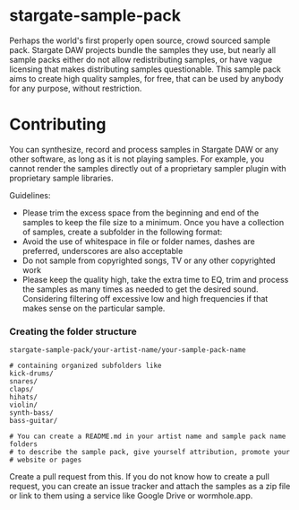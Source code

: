# stargate-sample-pack
Perhaps the world's first properly open source, crowd sourced sample pack.
Stargate DAW projects bundle the samples they use, but nearly all sample packs
either do not allow redistributing samples, or have vague licensing that makes
distributing samples questionable.  This sample pack aims to create high
quality samples, for free, that can be used by anybody for any purpose, without
restriction.

# Contributing
You can synthesize, record and process samples in Stargate DAW or any
other software, as long as it is not playing samples.  For example, you cannot
render the samples directly out of a proprietary sampler plugin with
proprietary sample libraries.

Guidelines:
- Please trim the excess space from the beginning and end of the samples to
  keep the file size to a minimum.  Once you have a collection of samples,
  create a subfolder in the following format:
- Avoid the use of whitespace in file or folder names, dashes are preferred,
  underscores are also acceptable
- Do not sample from copyrighted songs, TV or any other copyrighted work
- Please keep the quality high, take the extra time to EQ, trim and process
  the samples as many times as needed to get the desired sound.  Considering
  filtering off excessive low and high frequencies if that makes sense on
  the particular sample.

### Creating the folder structure
```
stargate-sample-pack/your-artist-name/your-sample-pack-name

# containing organized subfolders like
kick-drums/
snares/
claps/
hihats/
violin/
synth-bass/
bass-guitar/

# You can create a README.md in your artist name and sample pack name folders
# to describe the sample pack, give yourself attribution, promote your
# website or pages
```

Create a pull request from this.  If you do not know how to create a pull
request, you can create an issue tracker and attach the samples as a zip file
 or link to them using a service like Google Drive or wormhole.app.

